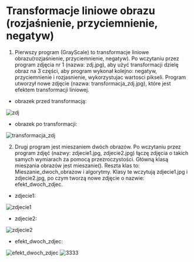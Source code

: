 # Transformacje liniowe obrazu (rozjaśnienie, przyciemnienie, negatyw)

1. Pierwszy program (GrayScale) to transformacje liniowe obrazu(rozjaśnienie, przyciemnienie, negatyw). Po wczytaniu przez program zdjęcia nr 1 (nazwa: zdj.jpg), aby użyć transformacji dzielę obraz na 3 części, aby program wykonał kolejno: negatyw, przyciemnienie i rozjasnienie, wykorzystujac wartosci pikseli. Program utworzył nowe zdjęcie (nazwa: transformacja_zdj.jpg), które jest efektem transformacji liniowej. 

* obrazek przed transformacją:

![zdj](https://user-images.githubusercontent.com/80594097/115160074-93320700-a096-11eb-8142-6d8558071a83.jpg)


* obrazek po transformacji:

![transformacja_zdj](https://user-images.githubusercontent.com/80594097/115160073-92997080-a096-11eb-8e43-a35e90b5f3b4.jpg)



2. Drugi program jest mieszaniem dwóch obrazów. Po wczytaniu przez program zdjęć (nazwy: zdjecie1.jpg, zdjecie2.jpg) łączę zdjęcia o takich samych wymiarach za pomocą przezroczystości. Główną klasą mieszania obrazów jest mieszanie(). Reszta klas to: Mieszanie_dwoch_obrazow i algorytmy. Klasy te wczytują zdjecie1.jpg i zdjecie2.jpg, po czym tworzą nowe zdjęcie o nazwie: efekt_dwoch_zdjec. 

* zdjecie1:

![zdjecie1](https://user-images.githubusercontent.com/80594097/115165665-47d82280-a0af-11eb-82c0-df7ba3918e89.jpg)


* zdjecie2:

![zdjecie2](https://user-images.githubusercontent.com/80594097/115165667-4870b900-a0af-11eb-8cfb-704f8178b961.jpg)


* efekt_dwoch_zdjec:

![efekt_dwoch_zdjec](https://user-images.githubusercontent.com/80594097/115165663-473f8c00-a0af-11eb-8bd3-abcfacbc62a8.jpg)
![3333](https://user-images.githubusercontent.com/80594097/115193646-bab3be80-a0ec-11eb-8134-116c4fbdabff.png)

